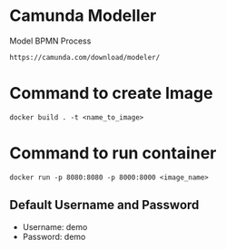 # Camunda Modeller
Model BPMN Process
```
https://camunda.com/download/modeler/
```




# Command to create Image

```
docker build . -t <name_to_image>
```

# Command to run container

```
docker run -p 8080:8080 -p 8000:8000 <image_name>
```


## Default Username and Password

- Username: demo
- Password: demo
